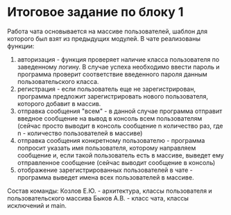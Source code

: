 # Итоговое задание по блоку 1
Работа чата основывается на массиве пользователей, шаблон для которого был взят из предыдущих модулей.
В чате реализованы функции:
1) авторизация - функция проверяет наличие класса пользователя по заведенному логину.
В случае успеха необходимо ввести пароль и программа проверит соответствие введенного пароля данным пользовательского класса.
2) регистрация - если пользователь еще не зарегистрирован, программа предложит зарегистрировать нового пользователя, которого добавит в массив.
3) отправка сообщения "всем" - в данной случае программа отправит введное сообщение на вывод в консоль всем пользователям (сейчас просто выводит в консоль сообщение n количество раз, где n - количество пользователей в массиве)
4) отправка сообщения конкретному пользователю - программа попросит указать имя пользователя, которому направляем сообщение и, если такой пользователь есть в массиве, выведет ему отправленное сообщение (сейчас выводит сообщение в консоль)
5) отображение зарегистрированных пользователей в чате - программа выведет имена всех пользователей в массиве. 

Состав команды: 
Козлов Е.Ю. - архитектура, классы пользователя и пользовательского массива
Быков А.В. - класс чата, классы исключений и main.
